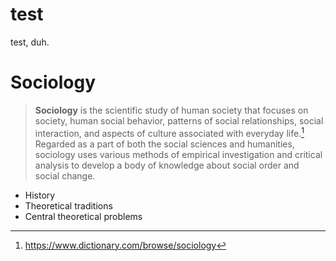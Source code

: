 # test
test, duh.

# Sociology
> **Sociology** is the scientific study of human society that focuses on society, human social behavior, patterns of social relationships, social interaction, and aspects of culture associated with everyday life.[^1]
Regarded as a part of both the social sciences and humanities, sociology uses various methods of empirical investigation and critical analysis to develop a body of knowledge about social order and social change.
- History
- Theoretical traditions
- Central theoretical problems

[^1]: https://www.dictionary.com/browse/sociology
